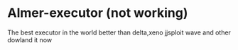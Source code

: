 # Almer-executor (not working)
The best executor in the world better than delta,xeno jjsploit wave and other dowland it now
